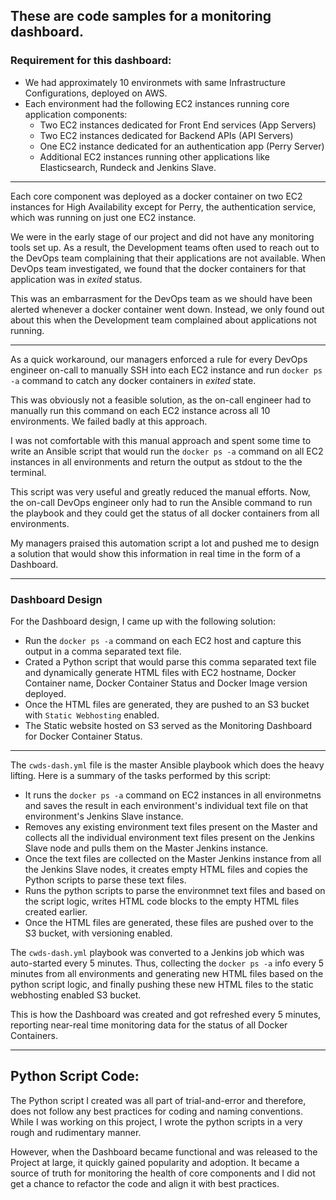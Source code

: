## These are code samples for a monitoring dashboard. 

### Requirement for this dashboard:
- We had approximately 10 environmets with same Infrastructure Configurations, deployed on AWS. 
- Each environment had the following EC2 instances running core application components:
    - Two EC2 instances dedicated for Front End services (App Servers)
    - Two EC2 instances dedicated for Backend APIs (API Servers)
    - One EC2 instance dedicated for an authentication app (Perry Server)
    - Additional EC2 instances running other applications like Elasticsearch, Rundeck and Jenkins Slave.

---

Each core component was deployed as a docker container on two EC2 instances for High Availability except for Perry, the authentication service, which was running on just one EC2 instance.

We were in the early stage of our project and did not have any monitoring tools set up. As a result, the Development teams often used to reach out to the DevOps team complaining that their applications are not available. When DevOps team investigated, we found that the docker containers for that application was in *exited* status. 

This was an embarrasment for the DevOps team as we should have been alerted whenever a docker container went down. Instead, we only found out about this when the Development team complained about applications not running. 

---

As a quick workaround, our managers enforced a rule for every DevOps engineer on-call to manually SSH into each EC2 instance and run `docker ps -a` command to catch any docker containers in *exited* state. 

This was obviously not a feasible solution, as the on-call engineer had to manually run this command on each EC2 instance across all 10 environments. We failed badly at this approach. 

I was not comfortable with this manual approach and spent some time to write an Ansible script that would run the `docker ps -a` command on all EC2 instances in all environments and return the output as stdout to the the terminal. 

This script was very useful and greatly reduced the manual efforts. Now, the on-call DevOps engineer only had to run the Ansible command to run the playbook and they could get the status of all docker containers from all environments. 

My managers praised this automation script a lot and pushed me to design a solution that would show this information in real time in the form of a Dashboard. 

---

### Dashboard Design

For the Dashboard design, I came up with the following solution:

- Run the `docker ps -a` command on each EC2 host and capture this output in a comma separated text file.
- Crated a Python script that would parse this comma separated text file and dynamically generate HTML files with EC2 hostname, Docker Container name, Docker Container Status and Docker Image version deployed. 
- Once the HTML files are generated, they are pushed to an S3 bucket with `Static Webhosting` enabled.
- The Static website hosted on S3 served as the Monitoring Dashboard for Docker Container Status.

---

The `cwds-dash.yml` file is the master Ansible playbook which does the heavy lifting. Here is a summary of the tasks performed by this script:
- It runs the `docker ps -a` command on EC2 instances in all environmetns and saves the result in each environment's individual text file on that environment's Jenkins Slave instance. 
- Removes any existing environment text files present on the Master and collects all the individual environment text files present on the Jenkins Slave node and pulls them on the Master Jenkins instance. 
- Once the text files are collected on the Master Jenkins instance from all the Jenkins Slave nodes, it creates empty HTML files and copies the Python scripts to parse these text files. 
- Runs the python scripts to parse the environmnet text files and based on the script logic, writes HTML code blocks to the empty HTML files created earlier.
- Once the HTML files are generated, these files are pushed over to the S3 bucket, with versioning enabled. 

The `cwds-dash.yml` playbook was converted to a Jenkins job which was auto-started every 5 minutes. Thus, collecting the `docker ps -a` info every 5 minutes from all environments and generating new HTML files based on the python script logic, and finally pushing these new HTML files to the static webhosting enabled S3 bucket. 

This is how the Dashboard was created and got refreshed every 5 minutes, reporting near-real time monitoring data for the status of all Docker Containers. 

---

## Python Script Code:

The Python script I created was all part of trial-and-error and therefore, does not follow any best practices for coding and naming conventions. While I was working on this project, I wrote the python scripts in a very rough and rudimentary manner. 

However, when the Dashboard became functional and was released to the Project at large, it quickly gained popularity and adoption. It became a source of truth for monitoring the health of core components and I did not get a chance to refactor the code and align it with best practices. 

